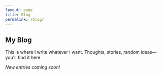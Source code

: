 ```yaml
---
layout: page
title: Blog
permalink: /blog/
---
```


## My Blog

This is where I write whatever I want. Thoughts, stories, random ideas—you'll find it here.

_New entries coming soon!_
